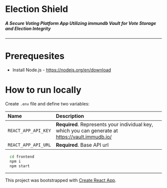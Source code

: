 # Election Shield

##### A Secure Voting Platform App Utilizing immundb Vault for Vote Storage and Election Integrity

---

# Prerequesites

- Install Node.js - https://nodejs.org/en/download

# How to run locally

Create `.env` file and define two variables:

| Name                | Description                                                                                      |
| :------------------ | :----------------------------------------------------------------------------------------------- |
| `REACT_APP_API_KEY` | **Required**. Represents your individual key, which you can generate at https://vault.immudb.io/ |
| `REACT_APP_API_URL` | **Required**. Base API url                                                                       |

```bash
  cd frontend
  npm i
  npm start
```

---

This project was bootstrapped with [Create React App](https://github.com/facebook/create-react-app).
